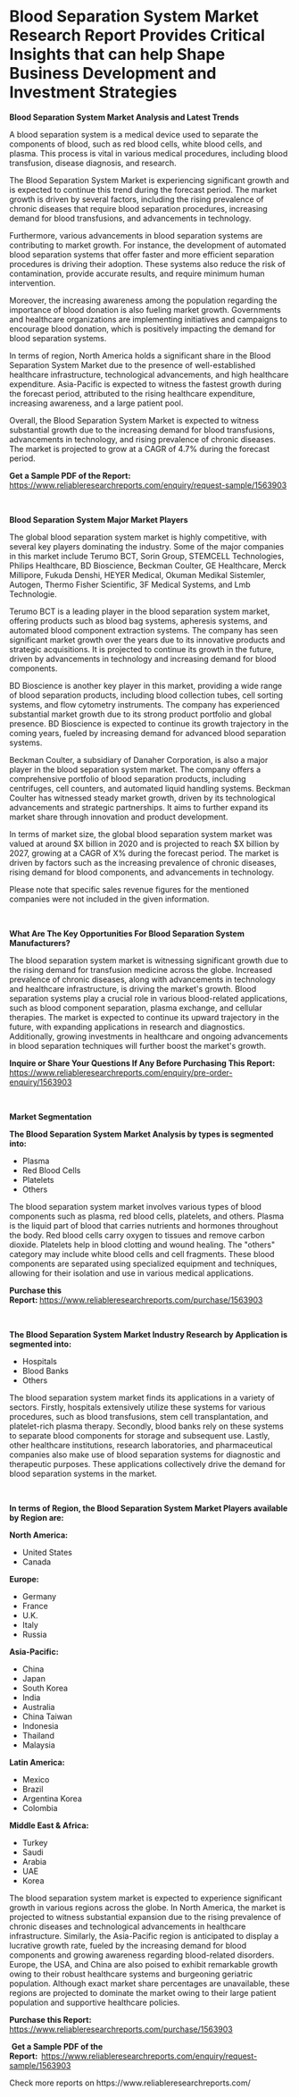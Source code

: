 <p><h1>Blood Separation System Market Research Report Provides Critical Insights that can help Shape Business Development and Investment Strategies</h1></p><p><strong>Blood Separation System Market Analysis and Latest Trends</strong></p>
<p><p>A blood separation system is a medical device used to separate the components of blood, such as red blood cells, white blood cells, and plasma. This process is vital in various medical procedures, including blood transfusion, disease diagnosis, and research.</p><p>The Blood Separation System Market is experiencing significant growth and is expected to continue this trend during the forecast period. The market growth is driven by several factors, including the rising prevalence of chronic diseases that require blood separation procedures, increasing demand for blood transfusions, and advancements in technology.</p><p>Furthermore, various advancements in blood separation systems are contributing to market growth. For instance, the development of automated blood separation systems that offer faster and more efficient separation procedures is driving their adoption. These systems also reduce the risk of contamination, provide accurate results, and require minimum human intervention.</p><p>Moreover, the increasing awareness among the population regarding the importance of blood donation is also fueling market growth. Governments and healthcare organizations are implementing initiatives and campaigns to encourage blood donation, which is positively impacting the demand for blood separation systems.</p><p>In terms of region, North America holds a significant share in the Blood Separation System Market due to the presence of well-established healthcare infrastructure, technological advancements, and high healthcare expenditure. Asia-Pacific is expected to witness the fastest growth during the forecast period, attributed to the rising healthcare expenditure, increasing awareness, and a large patient pool.</p><p>Overall, the Blood Separation System Market is expected to witness substantial growth due to the increasing demand for blood transfusions, advancements in technology, and rising prevalence of chronic diseases. The market is projected to grow at a CAGR of 4.7% during the forecast period.</p></p>
<p><strong>Get a Sample PDF of the Report:&nbsp;</strong> <a href="https://www.reliableresearchreports.com/enquiry/request-sample/1563903">https://www.reliableresearchreports.com/enquiry/request-sample/1563903</a></p>
<p>&nbsp;</p>
<p><strong>Blood Separation System Major Market Players</strong></p>
<p><p>The global blood separation system market is highly competitive, with several key players dominating the industry. Some of the major companies in this market include Terumo BCT, Sorin Group, STEMCELL Technologies, Philips Healthcare, BD Bioscience, Beckman Coulter, GE Healthcare, Merck Millipore, Fukuda Denshi, HEYER Medical, Okuman Medikal Sistemler, Autogen, Thermo Fisher Scientific, 3F Medical Systems, and Lmb Technologie.</p><p>Terumo BCT is a leading player in the blood separation system market, offering products such as blood bag systems, apheresis systems, and automated blood component extraction systems. The company has seen significant market growth over the years due to its innovative products and strategic acquisitions. It is projected to continue its growth in the future, driven by advancements in technology and increasing demand for blood components.</p><p>BD Bioscience is another key player in this market, providing a wide range of blood separation products, including blood collection tubes, cell sorting systems, and flow cytometry instruments. The company has experienced substantial market growth due to its strong product portfolio and global presence. BD Bioscience is expected to continue its growth trajectory in the coming years, fueled by increasing demand for advanced blood separation systems.</p><p>Beckman Coulter, a subsidiary of Danaher Corporation, is also a major player in the blood separation system market. The company offers a comprehensive portfolio of blood separation products, including centrifuges, cell counters, and automated liquid handling systems. Beckman Coulter has witnessed steady market growth, driven by its technological advancements and strategic partnerships. It aims to further expand its market share through innovation and product development.</p><p>In terms of market size, the global blood separation system market was valued at around $X billion in 2020 and is projected to reach $X billion by 2027, growing at a CAGR of X% during the forecast period. The market is driven by factors such as the increasing prevalence of chronic diseases, rising demand for blood components, and advancements in technology.</p><p>Please note that specific sales revenue figures for the mentioned companies were not included in the given information.</p></p>
<p>&nbsp;</p>
<p><strong>What Are The Key Opportunities For Blood Separation System Manufacturers?</strong></p>
<p><p>The blood separation system market is witnessing significant growth due to the rising demand for transfusion medicine across the globe. Increased prevalence of chronic diseases, along with advancements in technology and healthcare infrastructure, is driving the market's growth. Blood separation systems play a crucial role in various blood-related applications, such as blood component separation, plasma exchange, and cellular therapies. The market is expected to continue its upward trajectory in the future, with expanding applications in research and diagnostics. Additionally, growing investments in healthcare and ongoing advancements in blood separation techniques will further boost the market's growth.</p></p>
<p><strong>Inquire or Share Your Questions If Any Before Purchasing This Report:</strong> <a href="https://www.reliableresearchreports.com/enquiry/pre-order-enquiry/1563903">https://www.reliableresearchreports.com/enquiry/pre-order-enquiry/1563903</a></p>
<p>&nbsp;</p>
<p><strong>Market Segmentation</strong></p>
<p><strong>The Blood Separation System Market Analysis by types is segmented into:</strong></p>
<p><ul><li>Plasma</li><li>Red Blood Cells</li><li>Platelets</li><li>Others</li></ul></p>
<p><p>The blood separation system market involves various types of blood components such as plasma, red blood cells, platelets, and others. Plasma is the liquid part of blood that carries nutrients and hormones throughout the body. Red blood cells carry oxygen to tissues and remove carbon dioxide. Platelets help in blood clotting and wound healing. The "others" category may include white blood cells and cell fragments. These blood components are separated using specialized equipment and techniques, allowing for their isolation and use in various medical applications.</p></p>
<p><strong>Purchase this Report:&nbsp;</strong><a href="https://www.reliableresearchreports.com/purchase/1563903">https://www.reliableresearchreports.com/purchase/1563903</a></p>
<p>&nbsp;</p>
<p><strong>The Blood Separation System Market Industry Research by Application is segmented into:</strong></p>
<p><ul><li>Hospitals</li><li>Blood Banks</li><li>Others</li></ul></p>
<p><p>The blood separation system market finds its applications in a variety of sectors. Firstly, hospitals extensively utilize these systems for various procedures, such as blood transfusions, stem cell transplantation, and platelet-rich plasma therapy. Secondly, blood banks rely on these systems to separate blood components for storage and subsequent use. Lastly, other healthcare institutions, research laboratories, and pharmaceutical companies also make use of blood separation systems for diagnostic and therapeutic purposes. These applications collectively drive the demand for blood separation systems in the market.</p></p>
<p>&nbsp;</p>
<p><strong>In terms of Region, the Blood Separation System Market Players available by Region are:</strong></p>
<p>
    <p> <strong> North America: </strong>
        <ul>
            <li>United States</li>
            <li>Canada</li>
        </ul>
        </p> 
    <p> <strong> Europe: </strong>
        <ul>
            <li>Germany</li>
            <li>France</li>
            <li>U.K.</li>
            <li>Italy</li>
            <li>Russia</li>
        </ul>
        </p> 
    <p> <strong> Asia-Pacific: </strong>
        <ul>
            <li>China</li>
            <li>Japan</li>
            <li>South Korea</li>
            <li>India</li>
            <li>Australia</li>
            <li>China Taiwan</li>
            <li>Indonesia</li>
            <li>Thailand</li>
            <li>Malaysia</li>
        </ul>
        </p> 
    <p> <strong> Latin America: </strong>
        <ul>
            <li>Mexico</li>
            <li>Brazil</li>
            <li>Argentina Korea</li>
            <li>Colombia</li>
        </ul>
        </p> 
    <p> <strong> Middle East & Africa: </strong>
        <ul>
            <li>Turkey</li>
            <li>Saudi</li>
            <li>Arabia</li>
            <li>UAE</li>
            <li>Korea</li>
        </ul>
    </p>
    </p>
<p><p>The blood separation system market is expected to experience significant growth in various regions across the globe. In North America, the market is projected to witness substantial expansion due to the rising prevalence of chronic diseases and technological advancements in healthcare infrastructure. Similarly, the Asia-Pacific region is anticipated to display a lucrative growth rate, fueled by the increasing demand for blood components and growing awareness regarding blood-related disorders. Europe, the USA, and China are also poised to exhibit remarkable growth owing to their robust healthcare systems and burgeoning geriatric population. Although exact market share percentages are unavailable, these regions are projected to dominate the market owing to their large patient population and supportive healthcare policies.</p></p>
<p><strong>Purchase this Report: </strong><a href="https://www.reliableresearchreports.com/purchase/1563903">https://www.reliableresearchreports.com/purchase/1563903</a></p>
<p>&nbsp;<strong>Get a Sample PDF of the Report:&nbsp;&nbsp;</strong><a href="https://www.reliableresearchreports.com/enquiry/request-sample/1563903">https://www.reliableresearchreports.com/enquiry/request-sample/1563903</a></p>
<p><strong></strong></p>
<p>Check more reports on https://www.reliableresearchreports.com/</p>